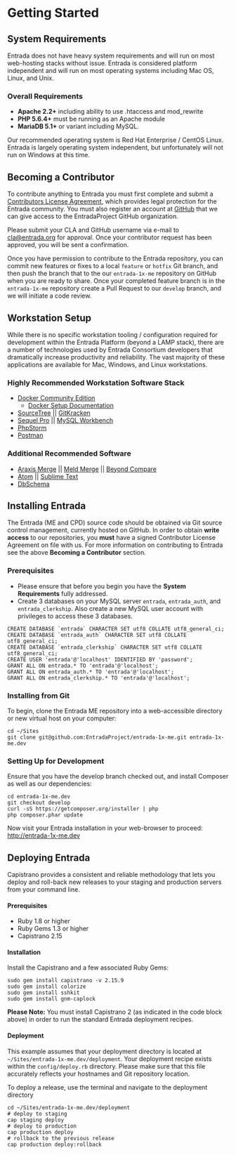 # Getting Started

## System Requirements

Entrada does not have heavy system requirements and will run on most web-hosting stacks without issue. Entrada is considered platform independent and will run on most operating systems including Mac OS, Linux, and Unix.

### Overall Requirements

* **Apache 2.2+** including ability to use .htaccess and mod_rewrite
* **PHP 5.6.4+** must be running as an Apache module 
* **MariaDB 5.1+** or variant including MySQL.

Our recommended operating system is Red Hat Enterprise / CentOS Linux. Entrada is largely operating system independent, but unfortunately will not run on Windows at this time.

## Becoming a Contributor

To contribute anything to Entrada you must first complete and submit a [Contributors License Agreement](https://entrada.org/wp-content/uploads/Entrada-CLA.pdf), which provides legal protection for the Entrada community. You must also register an account at [GitHub](https://github.com) that we can give access to the EntradaProject GitHub organization.

Please submit your CLA and GitHub username via e-mail to [cla@entrada.org](mailto:cla@entrada.org) for approval. Once your contributor request has been approved, you will be sent a confirmation.

Once you have permission to contribute to the Entrada repository, you can commit new features or fixes to a local `feature` or `hotfix` Git branch, and then push the branch that to the our `entrada-1x-me` repository on GitHub when you are ready to share. Once your completed feature branch is in the `entrada-1x-me` repository create a Pull Request to our `develop` branch, and we will initiate a code review.

## Workstation Setup

While there is no specific workstation tooling / configuration required for development within the Entrada Platform (beyond a LAMP stack), there are a number of technologies used by Entrada Consortium developers that dramatically increase productivity and reliability. The vast majority of these applications are available for Mac, Windows, and Linux workstations.

### Highly Recommended Workstation Software Stack

- [Docker Community Edition](https://www.docker.com/community-edition)
    - [Docker Setup Documentation](https://github.com/EntradaProject/entrada-1x-docs/tree/master/resources/docker)
- [SourceTree](https://www.sourcetreeapp.com) || [GitKracken](https://www.gitkraken.com) 
- [Sequel Pro](https://sequelpro.com) || [MySQL Workbench](https://www.mysql.com/products/workbench)
- [PhpStorm](https://www.jetbrains.com/phpstorm)
- [Postman](https://www.getpostman.com)

### Additional Recommended Software

- [Araxis Merge](https://www.araxis.com/merge) || [Meld Merge](http://meldmerge.org) || [Beyond Compare](https://www.scootersoftware.com)
- [Atom](https://atom.io) || [Sublime Text](https://www.sublimetext.com)
- [DbSchema](http://www.dbschema.com)

## Installing Entrada

The Entrada (ME and CPD) source code should be obtained via Git source control management, currently hosted on GitHub. In order to obtain **write access** to our repositories, you **must** have a signed Contributor License Agreement on file with us. For more information on contributing to Entrada see the above **Becoming a Contributor** section.

### Prerequisites 

* Please ensure that before you begin you have the **System Requirements** fully addressed.
* Create 3 databases on your MySQL server `entrada`, `entrada_auth`, and `entrada_clerkship`. Also create a new MySQL user account with privileges to access these 3 databases.
```
CREATE DATABASE `entrada` CHARACTER SET utf8 COLLATE utf8_general_ci;
CREATE DATABASE `entrada_auth` CHARACTER SET utf8 COLLATE utf8_general_ci;
CREATE DATABASE `entrada_clerkship` CHARACTER SET utf8 COLLATE utf8_general_ci;
CREATE USER 'entrada'@'localhost' IDENTIFIED BY 'password';
GRANT ALL ON entrada.* TO 'entrada'@'localhost';
GRANT ALL ON entrada_auth.* TO 'entrada'@'localhost';
GRANT ALL ON entrada_clerkship.* TO 'entrada'@'localhost';
```

### Installing from Git

To begin, clone the Entrada ME repository into a web-accessible directory or new virtual host on your computer:
```
cd ~/Sites
git clone git@github.com:EntradaProject/entrada-1x-me.git entrada-1x-me.dev
```

### Setting Up for Development

Ensure that you have the develop branch checked out, and install Composer as well as our dependencies:
```
cd entrada-1x-me.dev
git checkout develop
curl -sS https://getcomposer.org/installer | php
php composer.phar update
```

Now visit your Entrada installation in your web-browser to proceed: http://entrada-1x-me.dev

## Deploying Entrada

Capistrano provides a consistent and reliable methodology that lets you deploy and roll-back new releases to your staging and production servers from your command line.

#### Prerequisites
- Ruby 1.8 or higher
- Ruby Gems 1.3 or higher
- Capistrano 2.15

#### Installation
Install the Capistrano and a few associated Ruby Gems:
```
sudo gem install capistrano -v 2.15.9
sudo gem install colorize
sudo gem install sshkit
sudo gem install gnm-caplock
```

**Please Note:** You must install Capistrano 2 (as indicated in the code block above) in order to run the standard Entrada deployment recipes.

#### Deployment

This example assumes that your deployment directory is located at `~/Sites/entrada-1x-me.dev/deployment`. Your deployment recipe exists within the `config/deploy.rb` directory. Please make sure that this file accurately reflects your hostnames and Git repository location.

To deploy a release, use the terminal and navigate to the deployment directory
```
cd ~/Sites/entrada-1x-me.dev/deployment
# deploy to staging
cap staging deploy
# deploy to production
cap production deploy
# rollback to the previous release
cap production deploy:rollback
```
